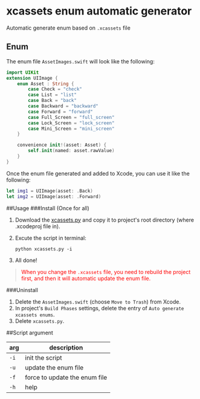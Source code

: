 # xcassets enum automatic generator
Automatic generate  enum based on `.xcassets` file

## Enum
The enum file `AssetImages.swift` will look like the following:

```swift
import UIKit
extension UIImage {
	enum Asset : String {
		case Check = "check"
		case List = "list"
		case Back = "back"
		case Backward = "backward"
		case Forward = "forward"
		case Full_Screen = "full_screen"
		case Lock_Screen = "lock_screen"
		case Mini_Screen = "mini_screen"
	}

	convenience init!(asset: Asset) {
		self.init(named: asset.rawValue)
	}
}
```

Once the enum file generated and added to Xcode, you can use it like the following:

```swift
let img1 = UIImage(asset: .Back)
let img2 = UIImage(asset: .Forward)
```

##Usage
###Install (Once for all)
1. Download the [xcassets.py](https://raw.githubusercontent.com/webpatch/xcassets-enum-automatic-generator/master/xcassets.py) and copy it to project's root directory (where .xcodeproj file in).

2. Excute the script in terminal:

	```shell
	python xcassets.py -i
	```
3. All done!

> <font color="#ff0000">When you change the `.xcassets` file, you need to rebuild the project first, and then it will automatic update the enum file.</font>

###Uninstall
1. Delete the `AssetImages.swift` (choose `Move to Trash`) from Xcode.
2. In project's `Build Phases` settings, delete the entry of `Auto generate xcassets enums`.
3. Delete `xcassets.py`.

##Script argument

|arg|description|
|---|---|
|`-i`|init the script|
|`-u`|update the enum file|
|`-f`|force to update the enum file|
|`-h`|help|
